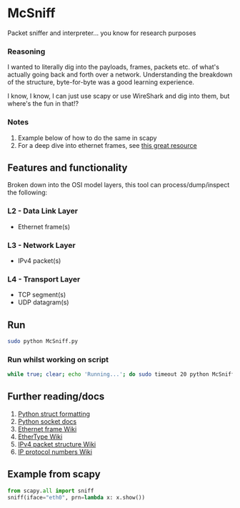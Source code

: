 # McSniff
Packet sniffer and interpreter... you know for research purposes

### Reasoning
I wanted to literally dig into the payloads, frames, packets etc. of what's actually going back and forth over a network. Understanding the breakdown of the structure, byte-for-byte was a good learning experience. 

I know, I know, I can just use scapy or use WireShark and dig into them, but where's the fun in that!?

### Notes 
1. Example below of how to do the same in scapy
2. For a deep dive into ethernet frames, see [this great resource](https://www.freecodecamp.org/news/the-complete-guide-to-the-ethernet-protocol/)

## Features and functionality
Broken down into the OSI model layers, this tool can process/dump/inspect the following:
### L2 - Data Link Layer
* Ethernet frame(s)

### L3 - Network Layer
* IPv4 packet(s)

### L4 - Transport Layer
* TCP segment(s)
* UDP datagram(s)

## Run
```bash
sudo python McSniff.py
```

### Run whilst working on script
```bash
while true; clear; echo 'Running...'; do sudo timeout 20 python McSniff.py; echo 'Sleeping...'; sleep 5; done
```

## Further reading/docs
1. [Python struct formatting](https://docs.python.org/3/library/struct.html#format-characters)
2. [Python socket docs](https://docs.python.org/3/library/socket.html)
3. [Ethernet frame Wiki](https://en.wikipedia.org/wiki/Ethernet_frame)
4. [EtherType Wiki](https://en.wikipedia.org/wiki/EtherType)
5. [IPv4 packet structure Wiki](https://en.wikipedia.org/wiki/IPv4#Packet_structure)
6. [IP protocol numbers Wiki](https://en.wikipedia.org/wiki/List_of_IP_protocol_numbers)


## Example from scapy
```python
from scapy.all import sniff
sniff(iface="eth0", prn=lambda x: x.show())
```